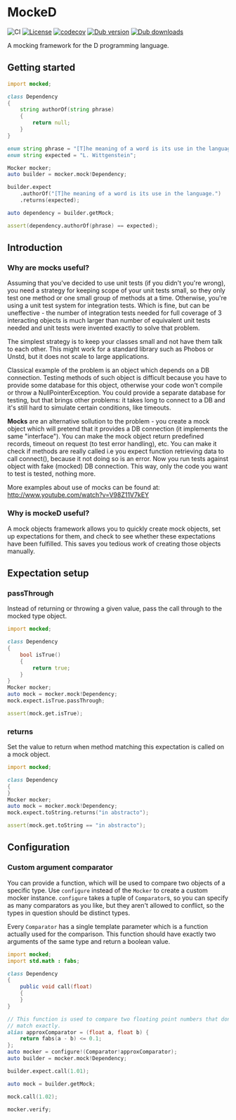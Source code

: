 # MockeD

![CI](https://github.com/funkwerk/mocked/workflows/CI/badge.svg)
[![License](https://img.shields.io/badge/license-MPL_2.0-blue.svg)](https://raw.githubusercontent.com/funkwerk/mocked/master/LICENSE)
[![codecov](https://codecov.io/gh/funkwerk/mocked/branch/master/graph/badge.svg)](https://codecov.io/gh/funkwerk/mocked)
[![Dub version](https://img.shields.io/dub/v/mocked.svg)](https://code.dlang.org/packages/mocked)
[![Dub downloads](https://img.shields.io/dub/dt/mocked.svg)](https://code.dlang.org/packages/mocked)

A mocking framework for the D programming language.

## Getting started

```d
import mocked;

class Dependency
{
    string authorOf(string phrase)
    {
        return null;
    }
}

enum string phrase = "[T]he meaning of a word is its use in the language.";
enum string expected = "L. Wittgenstein";

Mocker mocker;
auto builder = mocker.mock!Dependency;

builder.expect
    .authorOf("[T]he meaning of a word is its use in the language.")
    .returns(expected);

auto dependency = builder.getMock;

assert(dependency.authorOf(phrase) == expected);
```

## Introduction

### Why are mocks useful?

Assuming that you've decided to use unit tests (if you didn't you're wrong), you
need a strategy for keeping scope of your unit tests small, so they only test
one method or one small group of methods at a time. Otherwise, you're using a
unit test system for integration tests. Which is fine, but can be uneffective -
the number of integration tests needed for full coverage of 3 interacting
objects is much larger than number of equivalent unit tests needed and unit
tests were invented exactly to solve that problem.

The simplest strategy is to keep your classes small and not have them talk to
each other. This might work for a standard library such as Phobos or Unstd, but
it does not scale to large applications.

Classical example of the problem is an object which depends on a DB connection.
Testing methods of such object is difficult because you have to provide some
database for this object, otherwise your code won't compile or throw a
NullPointerException. You could provide a separate database for testing, but
that brings other problems: it takes long to connect to a DB and it's still hard
to simulate certain conditions, like timeouts.

**Mocks** are an alternative sollution to the problem - you create a mock object
which will pretend that it provides a DB connection (it implements the same
"interface"). You can make the mock object return predefined records, timeout on
request (to test error handling), etc. You can make it check if methods are
really called i.e you expect function retrieving data to call connect(), because
it not doing so is an error. Now you run tests against object with fake (mocked)
DB connection. This way, only the code you want to test is tested, nothing more.

More examples about use of mocks can be found at:
http://www.youtube.com/watch?v=V98Z11V7kEY

### Why is mockeD useful?

A mock objects framework allows you to quickly create mock objects, set up
expectations for them, and check to see whether these expectations have been
fulfilled. This saves you tedious work of creating those objects manually.

## Expectation setup

### passThrough

Instead of returning or throwing a given value, pass the call through to
the mocked type object.

```d
import mocked;

class Dependency
{
    bool isTrue()
    {
        return true;
    }
}
Mocker mocker;
auto mock = mocker.mock!Dependency;
mock.expect.isTrue.passThrough;

assert(mock.get.isTrue);
```

### returns

Set the value to return when method matching this expectation is called on a
mock object.

```d
import mocked;

class Dependency
{
}
Mocker mocker;
auto mock = mocker.mock!Dependency;
mock.expect.toString.returns("in abstracto");

assert(mock.get.toString == "in abstracto");
```

## Configuration

### Custom argument comparator

You can provide a function, which will be used to compare two objects of a
specific type. Use `configure` instead of the `Mocker` to create a custom mocker
instance. `configure` takes a tuple of `Comparator`s, so you can specify as many
comparators as you like, but they aren't allowed to conflict, so the types in
question should be distinct types.

Every `Comparator` has a single template parameter which is a function actually
used for the comparison. This function should have exactly two arguments of the
same type and return a boolean value.

```d
import mocked;
import std.math : fabs;

class Dependency
{
    public void call(float)
    {
    }
}

// This function is used to compare two floating point numbers that don't
// match exactly.
alias approxComparator = (float a, float b) {
    return fabs(a - b) <= 0.1;
};
auto mocker = configure!(Comparator!approxComparator);
auto builder = mocker.mock!Dependency;

builder.expect.call(1.01);

auto mock = builder.getMock;

mock.call(1.02);

mocker.verify;
```
